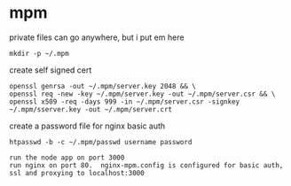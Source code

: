 mpm
===

private files can go anywhere, but i put em here
```
mkdir -p ~/.mpm
```

create self signed cert
```
openssl genrsa -out ~/.mpm/server.key 2048 && \
openssl req -new -key ~/.mpm/server.key -out ~/.mpm/server.csr && \
openssl x509 -req -days 999 -in ~/.mpm/server.csr -signkey ~/.mpm/sserver.key -out ~/.mpm/server.crt
```
create a password file for nginx basic auth
```
htpasswd -b -c ~/.mpm/passwd username password
```
 
 
```
run the node app on port 3000
run nginx on port 80.  nginx-mpm.config is configured for basic auth, ssl and proxying to localhost:3000
```

